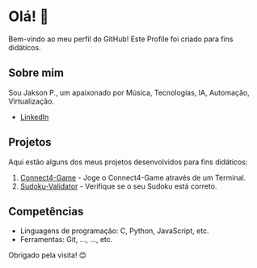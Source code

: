 # Olá! 👋

Bem-vindo ao meu perfil do GitHub! Este Profile foi criado para fins didáticos.

## Sobre mim

Sou Jakson P., um apaixonado por Música, Tecnologias, IA, Automação, Virtualização.
  
*   [LinkedIn](https://www.linkedin.com/in/jakson-pachito-393489219/)

## Projetos

Aqui estão alguns dos meus projetos desenvolvidos para fins didáticos:

1.  [Connect4-Game](https://github.com/jpsvcv/Connect4-Game) - Joge o Connect4-Game através de um Terminal.
2.  [Sudoku-Validator](https://github.com/jpsvcv/Sudoku-Validator) - Verifique se o seu Sudoku está correto.

## Competências

*   Linguagens de programação: C, Python, JavaScript, etc.
*   Ferramentas: Git, ..., ..., etc.

Obrigado pela visita! 😊
